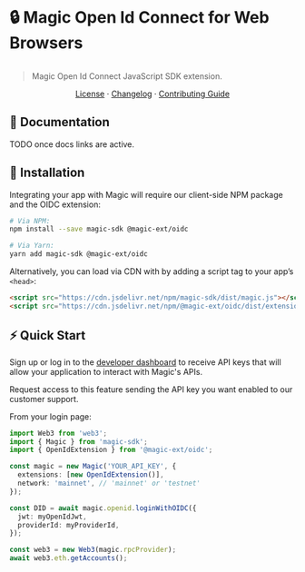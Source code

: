 # 🔒 Magic Open Id Connect for Web Browsers

[![<MagicLabs>](https://circleci.com/gh/magiclabs/magic-js.svg?style=shield)](https://circleci.com/gh/magiclabs/magic-js)

> Magic Open Id Connect JavaScript SDK extension.

<p align="center">
  <a href="https://github.com/magiclabs/magic-js/blob/master/packages/@magic-ext/oidc/LICENSE">License</a> ·
  <a href="https://github.com/magiclabs/magic-js/blob/master/packages/@magic-ext/oidc/CHANGELOG.md">Changelog</a> ·
  <a href="https://github.com/magiclabs/magic-js/blob/master/CONTRIBUTING.md">Contributing Guide</a>
</p>

## 📖 Documentation

TODO once docs links are active.

## 🔗 Installation

Integrating your app with Magic will require our client-side NPM package and the OIDC extension:

```bash
# Via NPM:
npm install --save magic-sdk @magic-ext/oidc

# Via Yarn:
yarn add magic-sdk @magic-ext/oidc
```

Alternatively, you can load via CDN with by adding a script tag to your app’s `<head>`:

```html
<script src="https://cdn.jsdelivr.net/npm/magic-sdk/dist/magic.js"></script>
<script src="https://cdn.jsdelivr.net/npm/@magic-ext/oidc/dist/extension.js"></script>
```

## ⚡️ Quick Start

Sign up or log in to the [developer dashboard](https://dashboard.magic.link) to receive API keys that will allow your application to interact with Magic's APIs.

Request access to this feature sending the API key you want enabled to our customer support.

From your login page:

```ts
import Web3 from 'web3';
import { Magic } from 'magic-sdk';
import { OpenIdExtension } from '@magic-ext/oidc';

const magic = new Magic('YOUR_API_KEY', {
  extensions: [new OpenIdExtension()],
  network: 'mainnet', // 'mainnet' or 'testnet'
});

const DID = await magic.openid.loginWithOIDC({
  jwt: myOpenIdJwt,
  providerId: myProviderId,
});

const web3 = new Web3(magic.rpcProvider);
await web3.eth.getAccounts();
```


